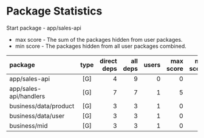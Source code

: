 # Package Statistics

Start package - app/sales-api

* max score - The sum of the packages hidden from user packages.
* min score - The packages hidden from all user packages combined.

| package | type | direct deps | all deps | users | max score | min score |
| :- | :-: | -: | -: | -: | -: | -: |
| app/sales-api | [G] | 4 | 9 | 0 | 0 | 0 |
| app/sales-api/handlers | [G] | 7 | 7 | 1 | 5 | 5 |
| business/data/product | [G] | 3 | 3 | 1 | 0 | 0 |
| business/data/user | [G] | 3 | 3 | 1 | 0 | 0 |
| business/mid | [G] | 3 | 3 | 1 | 0 | 0 |
